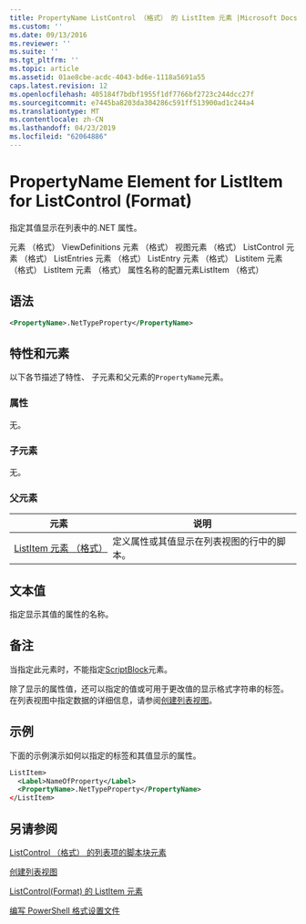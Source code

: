 ```yaml
---
title: PropertyName ListControl （格式） 的 ListItem 元素 |Microsoft Docs
ms.custom: ''
ms.date: 09/13/2016
ms.reviewer: ''
ms.suite: ''
ms.tgt_pltfrm: ''
ms.topic: article
ms.assetid: 01ae8cbe-acdc-4043-bd6e-1118a5691a55
caps.latest.revision: 12
ms.openlocfilehash: 405184f7bdbf1955f1df7766bf2723c244dcc27f
ms.sourcegitcommit: e7445ba8203da304286c591ff513900ad1c244a4
ms.translationtype: MT
ms.contentlocale: zh-CN
ms.lasthandoff: 04/23/2019
ms.locfileid: "62064886"
---
```

# <a name="propertyname-element-for-listitem-for-listcontrol-format"></a>PropertyName Element for ListItem for ListControl (Format)

指定其值显示在列表中的.NET 属性。

元素 （格式） ViewDefinitions 元素 （格式） 视图元素 （格式） ListControl 元素 （格式） ListEntries 元素 （格式） ListEntry 元素 （格式） Listitem 元素 （格式） ListItem 元素 （格式） 属性名称的配置元素ListItem （格式）

## <a name="syntax"></a>语法

```xml
<PropertyName>.NetTypeProperty</PropertyName>
```

## <a name="attributes-and-elements"></a>特性和元素

以下各节描述了特性、 子元素和父元素的`PropertyName`元素。

### <a name="attributes"></a>属性

无。

### <a name="child-elements"></a>子元素

无。

### <a name="parent-elements"></a>父元素

|元素|说明|
|-------------|-----------------|
|[ListItem 元素 （格式）](./listitem-element-for-listitems-for-listcontrol-format.md)|定义属性或其值显示在列表视图的行中的脚本。|

## <a name="text-value"></a>文本值

指定显示其值的属性的名称。

## <a name="remarks"></a>备注

当指定此元素时，不能指定[ScriptBlock](./scriptblock-element-for-listitem-for-listcontrol-format.md)元素。

除了显示的属性值，还可以指定的值或可用于更改值的显示格式字符串的标签。 在列表视图中指定数据的详细信息，请参阅[创建列表视图](./creating-a-list-view.md)。

## <a name="example"></a>示例

下面的示例演示如何以指定的标签和其值显示的属性。

```xml
ListItem>
  <Label>NameOfProperty</Label>
  <PropertyName>.NetTypeProperty</PropertyName>
</ListItem>

```

## <a name="see-also"></a>另请参阅

[ListControl （格式） 的列表项的脚本块元素](./scriptblock-element-for-listitem-for-listcontrol-format.md)

[创建列表视图](./creating-a-list-view.md)

[ListControl(Format) 的 ListItem 元素](./listitem-element-for-listitems-for-listcontrol-format.md)

[编写 PowerShell 格式设置文件](./writing-a-powershell-formatting-file.md)
